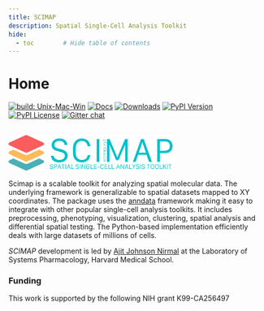 ```yaml
---
title: SCIMAP
description: Spatial Single-Cell Analysis Toolkit
hide:
  - toc        # Hide table of contents
---
```


# Home

[![build: Unix-Mac-Win](https://github.com/ajitjohnson/scimap/actions/workflows/build-unix-mac-win.yml/badge.svg)](https://github.com/ajitjohnson/scimap/actions/workflows/build-unix-mac-win.yml)
[![Docs](https://github.com/ajitjohnson/scimap/actions/workflows/docs.yml/badge.svg)](https://github.com/ajitjohnson/scimap/actions/workflows/docs.yml)
[![Downloads](https://pepy.tech/badge/scimap)](https://pepy.tech/project/scimap)
[![PyPI Version](https://img.shields.io/pypi/v/scimap.svg)](https://pypi.org/project/scimap)
[![PyPI License](https://img.shields.io/pypi/l/scimap.svg)](https://pypi.org/project/scimap)
[![Gitter chat](https://badges.gitter.im/scimap_io/community.png)](https://gitter.im/scimap_io/community)

<br>

<img src="./assets/scimap_logo.png" style="width: 65%; height: 65%"/>


<br>

Scimap is a scalable toolkit for analyzing spatial molecular data. The underlying framework is generalizable to spatial datasets mapped to XY coordinates. The package uses the [anndata](https://anndata.readthedocs.io/en/stable/anndata.AnnData.html) framework making it easy to integrate with other popular single-cell analysis toolkits. It includes preprocessing, phenotyping, visualization, clustering, spatial analysis and differential spatial testing. The Python-based implementation efficiently deals with large datasets of millions of cells.
<br>

*SCIMAP* development is led by [Ajit Johnson Nirmal](https://ajitjohnson.com/) at the Laboratory of Systems Pharmacology, Harvard Medical School.

### Funding
This work is supported by the following NIH grant K99-CA256497

